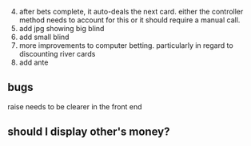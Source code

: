 
4. after bets complete, it auto-deals the next card. either the controller method needs to account for this
or it should require a manual call.
6. add jpg showing big blind
7. add small blind
8. more improvements to computer betting. particularly in regard to discounting river cards
9. add ante


## bugs
raise needs to be clearer in the front end


## should I display other's money?